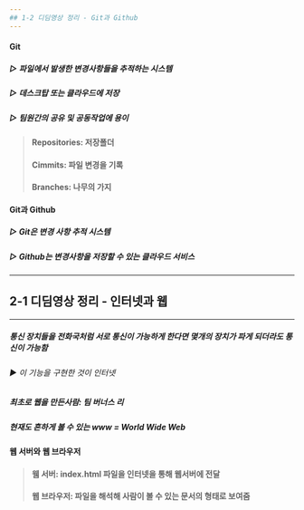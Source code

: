 ```yaml
---
## 1-2 디딤영상 정리 - Git과 Github
---
```

#### Git 
##### ▷ 파일에서 발생한 변경사항들을 추적하는 시스템 
##### ▷ 데스크탑 또는 클라우드에 저장
##### ▷ 팀원간의 공유 및 공동작업에 용이

> #### Repositories: 저장폴더
> #### Cimmits: 파일 변경을 기록
> #### Branches: 나무의 가지

#### Git과 Github
##### ▷ Git은 변경 사항 추적 시스템
##### ▷ Github는 변경사항을 저장할 수 있는 클라우드 서비스

---

## 2-1 디딤영상 정리 - 인터넷과 웹
---
##### 통신 장치들을 전화국처럼 서로 통신이 가능하게 한다면 몇개의 장치가 파게 되더라도 통신이 가능함
###### ▶︎ 이 기능을 구현한 것이 인터넷
##### 최초로 웹을 만든사람: 팀 버너스 리
##### 현재도 흔하게 볼 수 있는 www = World Wide Web
#### 웹 서버와 웹 브라우저

> #### 웸 서버: index.html 파일을 인터넷을 통해 웹서버에 전달
> #### 웹 브라우저: 파일을 해석해 사람이 볼 수 있는 문서의 형태로 보여줌
